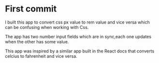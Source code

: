 # First commit

I built this app to convert css px value to rem value and vice versa which can be confusing when working with Css.

The app has two number input fields which are in sync,each one updates when the other has some value.

This app was inspired by a similar app built in the React docs that converts celcius to fahrenheit and vice versa.
